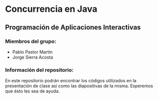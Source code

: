 # Concurrencia en Java

## Programación de Aplicaciones Interactivas

### Miembros del grupo:

* Pablo Pastor Martín
* Jorge Sierra Acosta

### Información del repositorio:

En este repositorio podrán encontrar los códigos utilizados en la presentación de clase así como las diapositivas de la misma. Esperemos que ésto les sea de ayuda.
